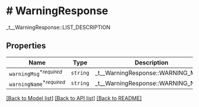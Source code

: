 # # WarningResponse

_t__WarningResponse::LIST_DESCRIPTION

## Properties

Name | Type | Description | Notes
------------ | ------------- | ------------- | -------------
| `warningMsg`<sup>*_required_</sup> | ```string``` |  _t__WarningResponse::WARNING_MSG  |  |
| `warningName`<sup>*_required_</sup> | ```string``` |  _t__WarningResponse::WARNING_NAME  |  |

[[Back to Model list]](../../README.md#models) [[Back to API list]](../../README.md#endpoints) [[Back to README]](../../README.md)
